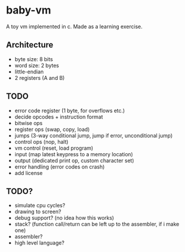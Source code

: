 # baby-vm

A toy vm implemented in c.
Made as a learning exercise.

## Architecture

- byte size: 8 bits
- word size: 2 bytes
- little-endian
- 2 registers (A and B)

## TODO

- error code register (1 byte, for overflows etc.)
- decide opcodes + instruction format
- bitwise ops
- register ops (swap, copy, load)
- jumps (3-way conditional jump, jump if error, unconditional jump)
- control ops (nop, halt)
- vm control (reset, load program)
- input (map latest keypress to a memory location)
- output (dedicated print op, custom character set)
- error handling (error codes on crash)
- add license

## TODO?

- simulate cpu cycles?
- drawing to screen?
- debug support? (no idea how this works)
- stack? (function call/return can be left up to the assembler, if i make one)
- assembler?
- high level language?
